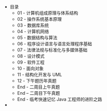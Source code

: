 - 目录
	- 01 - 计算机组成原理与体系结构
	- 02 - 操作系统基本原理
	- 03 - 数据库系统
	- 04 - 计算机网络
	- 05 - 数据结构与算法
	- 06 - 程序设计语言与语言处理程序基础
	- 07 - 法律法规与标准化与多媒体基础
	- 08 - 设计模式
	- 09 - 软件工程
	- 10 - 面向对象
	- 11 - 结构化开发与 UML
	- 12 - 下午题历年真题
	- End - 二周目上午真题
	- End – 二周目下午真题
	- End - 临考快速记忆	Java 工程师的进阶之路
-